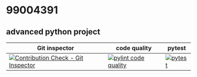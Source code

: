 # 99004391 
## advanced python project










Git inspector| code quality | pytest
|-----|--------------|-------|
|[![Contribution Check - Git Inspector](https://github.com/joydeep99004391/99004391/actions/workflows/arc-gitinspector.yml/badge.svg?branch=main)](https://github.com/joydeep99004391/99004391/actions/workflows/arc-gitinspector.yml)|[![pylint code quality](https://github.com/joydeep99004391/99004391/actions/workflows/codequality.yml/badge.svg)](https://github.com/joydeep99004391/99004391/actions/workflows/codequality.yml)|[![pytest](https://github.com/joydeep99004391/99004391/actions/workflows/pytest.yml/badge.svg)](https://github.com/joydeep99004391/99004391/actions/workflows/pytest.yml)